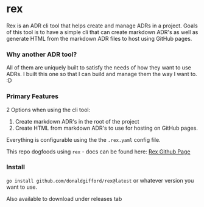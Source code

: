 # rex

Rex is an ADR cli tool that helps create and manage ADRs in a project. Goals of
this tool is to have a simple cli that can create markdown ADR's as well as
generate HTML from the markdown ADR files to host using GitHub pages.

### Why another ADR tool?

All of them are uniquely built to satisfy the needs of how they want to use
ADRs. I built this one so that I can build and manage them the way I want to. :D

### Primary Features

2 Options when using the cli tool:

1. Create markdown ADR's in the root of the project
2. Create HTML from markdown ADR's to use for hosting on GitHub pages.

Everything is configurable using the the `.rex.yaml` config file.

This repo dogfoods using `rex` - docs can be found here:
[Rex Github Page](/docs/adr/README.md)

### Install

`go install github.com/donaldgifford/rex@latest` or whatever version you want to
use.

Also available to download under releases tab
